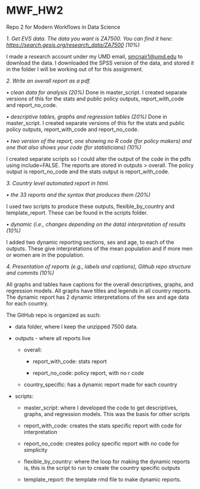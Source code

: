 # MWF_HW2
Repo 2 for Modern Workflows in Data Science

*1. Get EVS data. The data you want is ZA7500. You can find it here: https://search.gesis.org/research_data/ZA7500 (10%)*

I made a research account under my UMD email, smcnair1@umd.edu to download the data. I downloaded the SPSS version of the data, and stored it in the folder I will be working out of for this assignment.

*2. Write an overall report as a pdf.*

*• clean data for analysis (20%)*
Done in master_script. I created separate versions of this for the stats and public policy outputs, report_with_code and report_no_code.

*• descriptive tables, graphs and regression tables (20%)*
Done in master_script. I created separate versions of this for the stats and public policy outputs, report_with_code and report_no_code.

*• two version of the report, one showing no R code (for policy makers) and one that also shows your code (for statisticians) (10%)*

I created separate scripts so I could alter the output of the code in the pdfs using include=FALSE. The reports are stored in outputs > overall. The policy output is report_no_code and the stats output is report_with_code.

*3. Country level automated report in html.*

*• the 33 reports and the syntax that produces them (20%)*

I used two scripts to produce these outputs, flexible_by_country and template_report. These can be found in the scripts folder. 

*• dynamic (i.e., changes depending on the data) interpretation of results (10%)*

I added two dynamic reporting sections, sex and age, to each of the outputs. These give interpretations of the mean population and if more men or women are in the population. 

*4. Presentation of reports (e.g., labels and captions), Github repo structure and commits (10%)*

All graphs and tables have captions for the overall descriptives, graphs, and regression models. All graphs have titles and legends in all country reports. The dynamic report has 2 dynamic interpretations of the sex and age data for each country.

The GitHub repo is organized as such: 

- data folder, where I keep the unzipped 7500 data. 

- outputs - where all reports live

	- overall: 

		- report_with_code: stats report

		- report_no_code: policy report, with no r code

	- country_specific: has a dynamic report made for each country

- scripts: 
	- master_script: where I developed the code to get descriptives, graphs, and regression models. This was the basis for other scripts

	- report_with_code: creates the stats specific report with code for interpretation

	- report_no_code: creates policy specific report with no code for simplicity

	- flexible_by_country: where the loop for making the dynamic reports is, this is the script to run to create the country specific outputs

	- template_report: the template rmd file to make dynamic reports.

